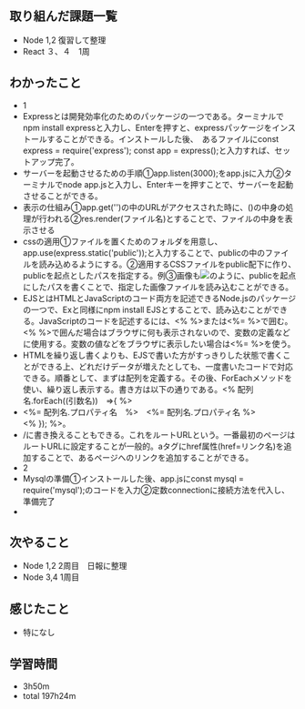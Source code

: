 ## 取り組んだ課題一覧
- Node 1,2 復習して整理
- React ３、４　1周
## わかったこと
- 1
- Expressとは開発効率化のためのパッケージの一つである。ターミナルでnpm install expressと入力し、Enterを押すと、expressパッケージをインストールすることができる。インストールした後、　あるファイルにconst express = require('express'); const app = express();と入力すれば、セットアップ完了。
- サーバーを起動させるための手順①app.listen(3000);をapp.jsに入力②ターミナルでnode app.jsと入力し、Enterキーを押すことで、サーバーを起動させることができる。
- 表示の仕組み①app.get('')の中のURLがアクセスされた時に、()の中身の処理が行われる②res.render(ファイル名)とすることで、ファイルの中身を表示させる
- cssの適用①ファイルを置くためのフォルダを用意し、app.use(express.static('public'));と入力することで、publicの中のファイルを読み込めるようにする。②適用するCSSファイルをpublic配下に作り、publicを起点としたパスを指定する。例<link rel="stylesheet" href="/css/style.css">③画像も<img src="/images/top.png">のように、publicを起点にしたパスを書くことで、指定した画像ファイルを読み込むことができる。
- EJSとはHTMLとJavaScriptのコード両方を記述できるNode.jsのパッケージの一つで、Exと同様にnpm install EJSとすることで、読み込むことができる。JavaScriptのコードを記述するには、<% %>または<%= %>で囲む。<% %>で囲んだ場合はブラウザに何も表示されないので、変数の定義などに使用する。変数の値などをブラウザに表示したい場合は<%= %>を使う。
- HTMLを繰り返し書くよりも、EJSで書いた方がすっきりした状態で書くことができる上、どれだけデータが増えたとしても、一度書いたコードで対応できる。順番として、まずは配列を定義する。その後、ForEachメソッドを使い、繰り返し表示する。書き方は以下の通りである。<% 配列名.forEach((引数名))　=>{ %> <li> <%= 配列名.プロパティ名　%>　<%= 配列名.プロパティ名 %> </li> <% }); %>。
- /に書き換えることもできる。これをルートURLという。一番最初のページはルートURLに設定することが一般的。aタグにhref属性(href=リンク名)を追加することで、あるページへのリンクを追加することができる。
- 2
- Mysqlの準備①インストールした後、app.jsにconst mysql = require('mysql');のコードを入力②定数connectionに接続方法を代入し、準備完了
- 
## 次やること
- Node 1,2 2周目　日報に整理
- Node 3,4 1周目
## 感じたこと
- 特になし
## 学習時間
- 3h50m
- total 197h24m
